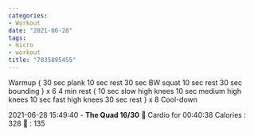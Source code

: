 ```yaml
---
categories:
- Workout
date: "2021-06-28"
tags:
- micro
- workout
title: "7035895455"
---
```


Warmup { 30 sec plank 10 sec rest 30 sec BW squat 10 sec rest 30 sec bounding } x 6 4 min rest { 10 sec slow high knees 10 sec medium high knees 10 sec fast high knees 30 sec rest } x 8 Cool-down

2021-06-28 15:49:40 - **The Quad 16/30** 🤸 Cardio for 00:40:38 Calories : 328 💓 : 135
